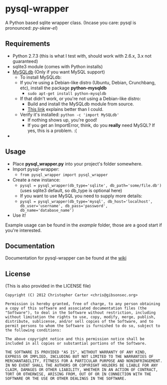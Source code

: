 pysql-wrapper
=============

A Python based sqlite wrapper class. (Incase you care: pysql is pronounced: _py-skew-el_)

Requirements
--
+ Python 2.7.3 (this is what I test with, should work with 2.6.x, 3.x not guaranteed)
+ sqlite3 module (comes with Python installs)
+ [MySQLdb](http://sourceforge.net/projects/mysql-python/) (Only if you want MySQL support)
	+ To install MySQLdb:
	+ If you're using a Debian-like distro (Ubuntu, Debian, Crunchbang, etc), install the package __python-mysqldb__
		+ `sudo apt-get install python-mysqldb`
	+ If that didn't work, or you're not using a Debian-like distro:
		+ Build and install the MySQLdb module from source.
		+ [This link](http://blog.mysqlboy.com/2010/08/installing-mysqldb-python-module.html) explains better than I could.
	+ Verify it's installed: `python -c 'import MySQLdb'`
		+ If nothing shows up, you're good!
		+ If you get an ImportError, think, do you __really__ need MySQL? If yes, this is a problem. :(
+ 


Usage
--
+ Place __pysql_wrapper.py__ into your project's folder somewhere.
+ Import pysql-wrapper:
	+ `from pysql_wrapper import pysql_wrapper`
+ Create a new instance:
	+ `pysql = pysql_wrapper(db_type='sqlite', db_path='some/file.db')` (uses sqlite3 default, so db_type is optional here)
	+ If you want to use MySQL you need to supply more details:
	+ `pysql = pysql_wrapper(db_type='mysql', db_host='localhost', db_user='username', db_pass='password', db_name='database_name')`
+ Use it!

Example usage can be found in the _example_ folder, those are a good start if you're interested.

Documentation
--
Documentation for pysql-wrapper can be found at the [wiki](https://github.com/PigBacon/pysql-wrapper/wiki/)

License
--
(This is also provided in the LICENSE file)
```
Copyright (C) 2012 Christopher Carter <chris@gibsonsec.org>

Permission is hereby granted, free of charge, to any person obtaining a copy of this software and associated documentation files (the "Software"), to deal in the Software without restriction, including without limitation the rights to use, copy, modify, merge, publish, distribute, sublicense, and/or sell copies of the Software, and to permit persons to whom the Software is furnished to do so, subject to the following conditions:

The above copyright notice and this permission notice shall be included in all copies or substantial portions of the Software.

THE SOFTWARE IS PROVIDED "AS IS", WITHOUT WARRANTY OF ANY KIND, EXPRESS OR IMPLIED, INCLUDING BUT NOT LIMITED TO THE WARRANTIES OF MERCHANTABILITY, FITNESS FOR A PARTICULAR PURPOSE AND NONINFRINGEMENT. IN NO EVENT SHALL THE AUTHORS OR COPYRIGHT HOLDERS BE LIABLE FOR ANY CLAIM, DAMAGES OR OTHER LIABILITY, WHETHER IN AN ACTION OF CONTRACT, TORT OR OTHERWISE, ARISING FROM, OUT OF OR IN CONNECTION WITH THE SOFTWARE OR THE USE OR OTHER DEALINGS IN THE SOFTWARE.
```